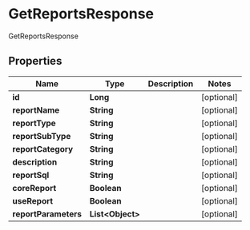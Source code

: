

# GetReportsResponse

GetReportsResponse
## Properties

Name | Type | Description | Notes
------------ | ------------- | ------------- | -------------
**id** | **Long** |  |  [optional]
**reportName** | **String** |  |  [optional]
**reportType** | **String** |  |  [optional]
**reportSubType** | **String** |  |  [optional]
**reportCategory** | **String** |  |  [optional]
**description** | **String** |  |  [optional]
**reportSql** | **String** |  |  [optional]
**coreReport** | **Boolean** |  |  [optional]
**useReport** | **Boolean** |  |  [optional]
**reportParameters** | **List&lt;Object&gt;** |  |  [optional]



